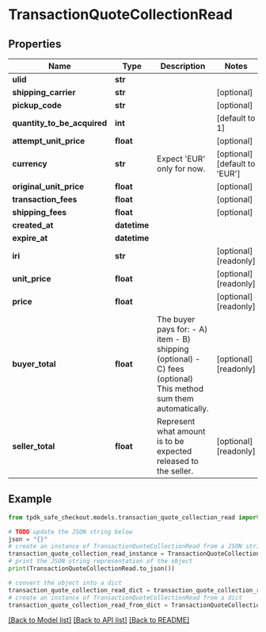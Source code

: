 # TransactionQuoteCollectionRead



## Properties

Name | Type | Description | Notes
------------ | ------------- | ------------- | -------------
**ulid** | **str** |  | 
**shipping_carrier** | **str** |  | [optional] 
**pickup_code** | **str** |  | [optional] 
**quantity_to_be_acquired** | **int** |  | [default to 1]
**attempt_unit_price** | **float** |  | [optional] 
**currency** | **str** | Expect &#39;EUR&#39; only for now. | [optional] [default to 'EUR']
**original_unit_price** | **float** |  | [optional] 
**transaction_fees** | **float** |  | [optional] 
**shipping_fees** | **float** |  | [optional] 
**created_at** | **datetime** |  | 
**expire_at** | **datetime** |  | 
**iri** | **str** |  | [optional] [readonly] 
**unit_price** | **float** |  | [optional] [readonly] 
**price** | **float** |  | [optional] [readonly] 
**buyer_total** | **float** | The buyer pays for:  - A) item  - B) shipping (optional)  - C) fees     (optional) This method sum them automatically. | [optional] [readonly] 
**seller_total** | **float** | Represent what amount is to be expected released to the seller. | [optional] [readonly] 

## Example

```python
from tpdk_safe_checkout.models.transaction_quote_collection_read import TransactionQuoteCollectionRead

# TODO update the JSON string below
json = "{}"
# create an instance of TransactionQuoteCollectionRead from a JSON string
transaction_quote_collection_read_instance = TransactionQuoteCollectionRead.from_json(json)
# print the JSON string representation of the object
print(TransactionQuoteCollectionRead.to_json())

# convert the object into a dict
transaction_quote_collection_read_dict = transaction_quote_collection_read_instance.to_dict()
# create an instance of TransactionQuoteCollectionRead from a dict
transaction_quote_collection_read_from_dict = TransactionQuoteCollectionRead.from_dict(transaction_quote_collection_read_dict)
```
[[Back to Model list]](../README.md#documentation-for-models) [[Back to API list]](../README.md#documentation-for-api-endpoints) [[Back to README]](../README.md)


